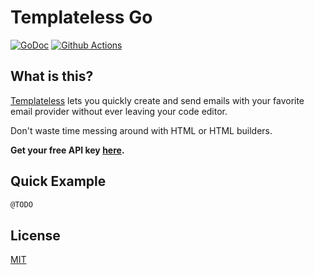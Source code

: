 # Templateless Go

[![GoDoc](https://godoc.org/github.com/templateless/templateless-go?status.svg)](https://godoc.org/github.com/templateless/templateless-go)
[![Github Actions](https://img.shields.io/github/actions/workflow/status/templateless/templateless-go/tests.yml)](https://github.com/templateless/templateless-go/actions)

## What is this?

[Templateless](https://templateless.com) lets you quickly create and send emails with your favorite email provider without ever leaving your code editor.

Don't waste time messing around with HTML or HTML builders.

**Get your free API key [here](https://app.templateless.com).**

## Quick Example

```go
@TODO
```

## License

[MIT](LICENSE)